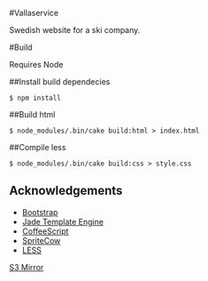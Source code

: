 #Vallaservice

Swedish website for a ski company.

#Build

Requires Node

##Install build dependecies

```CLI
$ npm install
```

##Build html

```CLI
$ node_modules/.bin/cake build:html > index.html
```

##Compile less

```CLI
$ node_modules/.bin/cake build:css > style.css
```

## Acknowledgements

* [Bootstrap](http://twitter.github.com/bootstrap/)
* [Jade Template Engine](http://jade-lang.com/)
* [CoffeeScript](http://coffeescript.org/)
* [SpriteCow](http://www.spritecow.com/)
* [LESS](http://lesscss.org/)

[S3 Mirror](http://vallaservice.se.s3-website-eu-west-1.amazonaws.com/)	